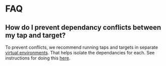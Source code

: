 # FAQ

## How do I prevent dependancy conflicts between my tap and target?
To prevent conflicts, we recommend running taps and targets in separate [virtual environments](https://docs.python.org/3/tutorial/venv.html). That helps isolate the dependancies for each.  See instructions for doing this [here](RUNNING_AND_DEVELOPING.md#running-a-singer-tap-with-a-singer-target).

